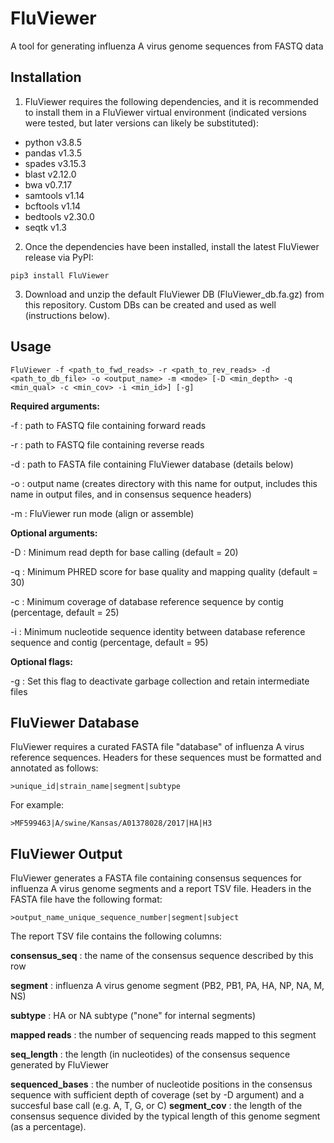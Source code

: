 # FluViewer
A tool for generating influenza A virus genome sequences from FASTQ data

## Installation
1. FluViewer requires the following dependencies, and it is recommended to install them in a FluViewer virtual environment (indicated versions were tested, but later versions can likely be substituted):
- python v3.8.5
- pandas v1.3.5
- spades v3.15.3
- blast v2.12.0
- bwa v0.7.17
- samtools v1.14
- bcftools v1.14
- bedtools v2.30.0
- seqtk v1.3

2. Once the dependencies have been installed, install the latest FluViewer release via PyPI:
```
pip3 install FluViewer
```

3. Download and unzip the default FluViewer DB (FluViewer_db.fa.gz) from this repository. Custom DBs can be created and used as well (instructions below).

## Usage
```
FluViewer -f <path_to_fwd_reads> -r <path_to_rev_reads> -d <path_to_db_file> -o <output_name> -m <mode> [-D <min_depth> -q <min_qual> -c <min_cov> -i <min_id>] [-g]
```

<b>Required arguments:</b>

-f : path to FASTQ file containing forward reads

-r : path to FASTQ file containing reverse reads

-d : path to FASTA file containing FluViewer database (details below)

-o : output name (creates directory with this name for output, includes this name in output files, and in consensus sequence headers)

-m : FluViewer run mode (align or assemble)


<b>Optional arguments:</b>

-D : Minimum read depth for base calling (default = 20)

-q : Minimum PHRED score for base quality and mapping quality (default = 30)

-c : Minimum coverage of database reference sequence by contig (percentage, default = 25)

-i : Minimum nucleotide sequence identity between database reference sequence and contig (percentage, default = 95)


<b>Optional flags:</b>

-g : Set this flag to deactivate garbage collection and retain intermediate files


## FluViewer Database
FluViewer requires a curated FASTA file "database" of influenza A virus reference sequences. Headers for these sequences must be formatted and annotated as follows:
```
>unique_id|strain_name|segment|subtype
```
For example:
```
>MF599463|A/swine/Kansas/A01378028/2017|HA|H3
```

## FluViewer Output
FluViewer generates a FASTA file containing consensus sequences for influenza A virus genome segments and a report TSV file. Headers in the FASTA file have the following format:
```
>output_name_unique_sequence_number|segment|subject
```
The report TSV file contains the following columns:

<b>consensus_seq</b> : the name of the consensus sequence described by this row

<b>segment</b> : influenza A virus genome segment (PB2, PB1, PA, HA, NP, NA, M, NS)

<b>subtype</b> : HA or NA subtype ("none" for internal segments)

<b>mapped reads</b> : the number of sequencing reads mapped to this segment

<b>seq_length</b> : the length (in nucleotides) of the consensus sequence generated by FluViewer

<b>sequenced_bases</b> : the number of nucleotide positions in the consensus sequence with sufficient depth of coverage (set by -D argument) and a succesful base call (e.g. A, T, G, or C)
<b>segment_cov</b> : the length of the consensus sequence divided by the typical length of this genome segment (as a percentage).
